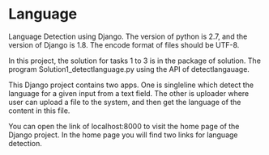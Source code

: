 # Language
Language Detection using Django.
The version of python is 2.7, and the version of Django is 1.8. The encode format of files should be UTF-8.

In this project, the solution for tasks 1 to 3 is in the package of solution. The program Solution1_detectlanguage.py
using the API of detectlangauage.

This Django project contains two apps. 
One is singleline which detect the language for a given input from a text field. 
The other is uploader where user can upload a file to the system, and then get the language of the content in this file.

You can open the link of localhost:8000 to visit the home page of the Django project.
In the home page you will find two links for language detection. 
